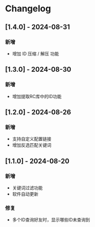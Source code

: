 # Changelog

## [1.4.0] - 2024-08-31
### 新增
- 增加 ID 压缩 / 解压 功能

## [1.3.0] - 2024-08-30
### 新增
- 增加提取RC库中的ID功能

## [1.2.0] - 2024-08-26
### 新增
- 支持自定义配置链接
- 增加反选匹配关键词

## [1.1.0] - 2024-08-20
### 新增
- 关键词过滤功能
- 软件自动更新

### 修复
- 多个ID查询好友时，显示哪些ID未查询到